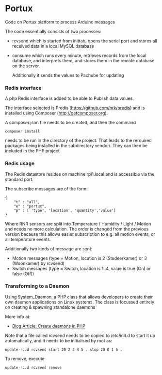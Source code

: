 # Portux

Code on Portux platform to process Arduino messages

The code essentially consists of two processes:
- rcvsend which is started from inittab, opens the serial port and
  stores all received data in a local MySQL database
- consume which runs every minute, retrieves records from the local
  database, and interprets them, and stores them in
  the remote database on the server.

  Additionally it sends the values to Pachube for updating

### Redis interface

A php Redis interface is added to be able to Publish data values.

The interface selected is Predis (https://github.com/nrk/predis) and is installed
using Composer (http://getcomposer.org).

A composer.json file needs to be created, and then the command

    composer install

needs to be run in the directory of the project. That leads to the rerquired packages
being installed in the subdirectory vendor/. They can then be included in the PHP project

### Redis usage

The Redis datastore resides on machine rpi1.local and is accessible via
the standard port.

The subscribe messages are of the form:

    {
        "t" : "all",
        "e" : "portux",
        "p" : [ 'type', 'location', 'quantity','value']
    }

Where RNR sensors are split into <sensortype> Temperature / Humidity / Light / Motion
and <value> needs no more calculation. The order is changed from the previous version
because this allows easier subscription to e.g. all motion events, or all temperature events.

Additionally two kinds of message are sent:

* Motion messages (type = Motion, location is 2 (Studeerkamer) or 3 (Woonkamer) by rcvsend)
* Switch messages (type = Switch, location is 1..4, value is true (On) or false (Off))



### Transforming to a Daemon

Using System_Daemon, a PHP class that allows developers to create their own daemon 
applications on Linux systems. The class is focussed entirely on creating & 
spawning standalone daemons

More info at:

- [Blog Article: Create daemons in PHP][1]

  [1]: http://kevin.vanzonneveld.net/techblog/article/create_daemons_in_php/
  
Note that a file called rcvsend needs to be copied to /etc/init.d to start it up automatically,
and it needs to be initialised by root as:

    update-rc.d rcvsend start 20 2 3 4 5 . stop 20 0 1 6 .

To remove, execute

    update-rc.d rcvsend remove
    
